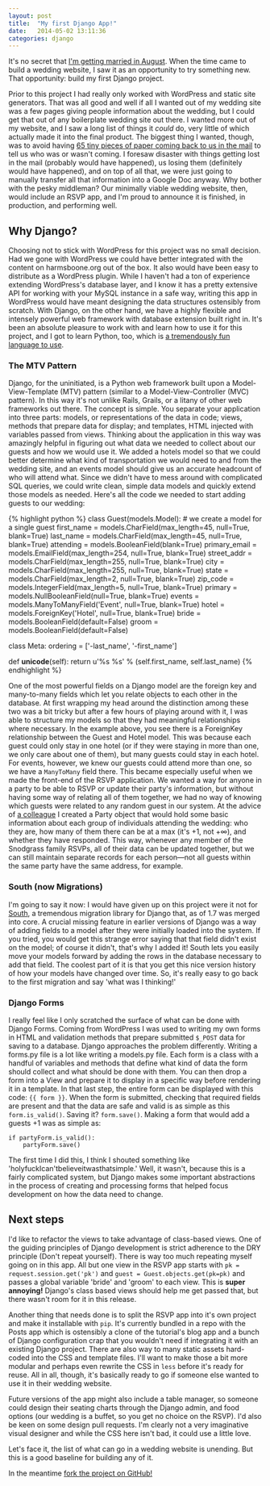 ```yaml
---
layout: post
title:  "My first Django App!"
date:   2014-05-02 13:11:36
categories: django
---
```


It's no secret that [I'm getting married in August](http://wedding.harmsboone.org). When the time came to build a wedding website, I saw it as an opportunity to try something new. That opportunity: build my first Django project.

Prior to this project I had really only worked with WordPress and static site generators. That was all good and well if all I wanted out of my wedding site was a few pages giving people information about the wedding, but I could get that out of any boilerplate wedding site out there. I wanted more out of my website, and I saw a long list of things it _could_ do, very little of which actually made it into the final product. The biggest thing I wanted, though, was to avoid having [65 tiny pieces of paper coming back to us in the mail](http://www.vistaprint.com/design/WRC-680861/white-starfish-horizontal-flat-rsvp-cards-5.5x4.aspx) to tell us who was or wasn't coming. I foresaw disaster with things getting lost in the mail (probably would have happened), us losing them (definitely would have happened), and on top of all that, we were just going to manually transfer all that information into a Google Doc anyway. Why bother with the pesky middleman? Our minimally viable wedding website, then, would include an RSVP app, and I'm proud to announce it is finished, in production, and performing well.

## Why Django?

Choosing not to stick with WordPress for this project was no small decision. Had we gone with WordPress we could have better integrated with the content on harmsboone.org out of the box. It also would have been easy to distribute as a WordPress plugin. While I haven't had a ton of experience extending WordPress's database layer, and I know it has a pretty extensive API for working with your MySQL instance in a safe way, writing this app in WordPress would have meant designing the data structures ostensibly from scratch. With Django, on the other hand, we have a highly flexible and intensely powerful web framework with database extension built right in. It's been an absolute pleasure to work with and learn how to use it for this project, and I got to learn Python, too, which is [a tremendously fun language to use](http://greg.harmsboone.org/flannel-a-python-project).

### The MTV Pattern

Django, for the uninitiated, is a Python web framework built upon a Model-View-Template (MTV) pattern (similar to a Model-View-Controller (MVC) pattern). In this way it's not unlike Rails, Grails, or a litany of other web frameworks out there. The concept is simple. You separate your application into three parts: models, or representations of the data in code; views, methods that prepare data for display; and templates, HTML injected with variables passed from views. Thinking about the application in this way was amazingly helpful in figuring out what data we needed to collect about our guests and how we would use it. We added a hotels model so that we could better determine what kind of transportation we would need to and from the wedding site, and an events model should give us an accurate headcount of who will attend what. Since we didn't have to mess around with complicated SQL queries, we could write clean, simple data models and quickly extend those models as needed. Here's all the code we needed to start adding guests to our wedding:

{% highlight python %}
class Guest(models.Model): # we create a model for a single guest
  first_name = models.CharField(max_length=45, null=True, blank=True)
  last_name = models.CharField(max_length=45, null=True, blank=True)
  attending = models.BooleanField(blank=True)
  primary_email = models.EmailField(max_length=254, null=True, blank=True)
  street_addr = models.CharField(max_length=255, null=True, blank=True)
  city = models.CharField(max_length=255, null=True, blank=True)
  state = models.CharField(max_length=2, null=True, blank=True)
  zip_code = models.IntegerField(max_length=5, null=True, blank=True)
  primary = models.NullBooleanField(null=True, blank=True)
  events = models.ManyToManyField('Event', null=True, blank=True)
  hotel = models.ForeignKey('Hotel', null=True, blank=True)
  bride = models.BooleanField(default=False)
  groom = models.BooleanField(default=False)

class Meta:
  ordering = ['-last_name', '-first_name']

def __unicode__(self):
  return u'%s %s' % (self.first_name, self.last_name)
{% endhighlight %}

One of the most powerful fields on a Django model are the foreign key and many-to-many fields which let you relate objects to each other in the database. At first wrapping my head around the distinction among these two was a bit tricky but after a few hours of playing around with it, I was able to structure my models so that they had meaningful relationships where necessary. In the example above, you see there is a ForeignKey relationship between the Guest and Hotel model. This was because each guest could only stay in one hotel (or if they were staying in more than one, we only care about one of them), but many guests could stay in each hotel. For events, however, we knew our guests could attend more than one, so we have a `ManyToMany` field there. This became especially useful when we made the front-end of the RSVP application. We wanted a way for anyone in a party to be able to RSVP or update their party's information, but without having some way of relating all of them together, we had no way of knowing which guests were related to any random guest in our system. At the advice of [a colleague](http://andrewtorkbaker.com) I created a Party object that would hold some basic information about each group of individuals attending the wedding: who they are, how many of them there can be at a max (it's +1, not +∞), and whether they have responded. This way, whenever any member of the Snodgrass family RSVPs, all of their data can be updated together, but we can still maintain separate records for each person—not all guests within the same party have the same address, for example.

### South (now Migrations)

I'm going to say it now: I would have given up on this project were it not for [South](http://south.readthedocs.org), a tremendous migration library for Django that, as of 1.7 was merged into core. A crucial missing feature in earlier versions of Django was a way of adding fields to a model after they were initially loaded into the system. If you tried, you would get this strange error saying that that field didn't exist on the model; of course it didn't, that's why I added it! South lets you easily move your models forward by adding the rows in the database necessary to add that field. The coolest part of it is that you get this nice version history of how your models have changed over time. So, it's really easy to go back to the first migration and say 'what was I thinking!'

### Django Forms

I really feel like I only scratched the surface of what can be done with Django Forms. Coming from WordPress I was used to writing my own forms in HTML and validation methods that prepare submitted `$_POST` data for saving to a database. Django approaches the problem differently. Writing a forms.py file is a lot like writing a models.py file. Each form is a class with a handful of variables and methods that define what kind of data the form should collect and what should be done with them. You can then drop a form into a View and prepare it to display in a specific way before rendering it in a template. In that last step, the entire form can be displayed with this code: `{{ form }}`. When the form is submitted, checking that required fields are present and that the data are safe and valid is as simple as this `form.is_valid()`. Saving it? `form.save()`. Making a form that would add a guests +1 was as simple as:

```
if partyForm.is_valid():
    partyForm.save()
```

The first time I did this, I think I shouted something like 'holyfuckIcan'tbelieveitwasthatsimple.' Well, it wasn't, because this is a fairly complicated system, but Django makes some important abstractions in the process of creating and processing forms that helped focus development on how the data need to change.

## Next steps

I'd like to refactor the views to take advantage of class-based views. One of the guiding principles of Django development is strict adherence to the DRY principle (Don't repeat yourself). There is way too much repeating myself going on in this app. All but one view in the RSVP app starts with `pk = request.session.get('pk')` and `guest = Guest.objects.get(pk=pk)` and passes a global variable 'bride' and 'groom' to each view. This is __super annoying!__ Django's class based views should help me get passed that, but there wasn't room for it in this release.

Another thing that needs done is to split the RSVP app into it's own project and make it installable with `pip`. It's currently bundled in a repo with the Posts app which is ostensibly a clone of the tutorial's blog app and a bunch of Django configuration crap that you wouldn't need if integrating it with an existing Django project. There are also way to many static assets hard-coded into the CSS and template files. I'll want to make those a bit more modular and perhaps even rewrite the CSS in `less` before it's ready for reuse. All in all, though, it's basically ready to go if someone else wanted to use it in their wedding website.

Future versions of the app might also include a table manager, so someone could design their seating charts through the Django admin, and food options (our wedding is a buffet, so you get no choice on the RSVP). I'd also be keen on some design pull requests. I'm clearly not a very imaginative visual designer and while the CSS here isn't bad, it could use a little love.

Let's face it, the list of what can go in a wedding website is unending. But this is a good baseline for building any of it.

In the meantime [fork the project on GitHub!](http://github.com/gboone/wedding.harmsboone.org)